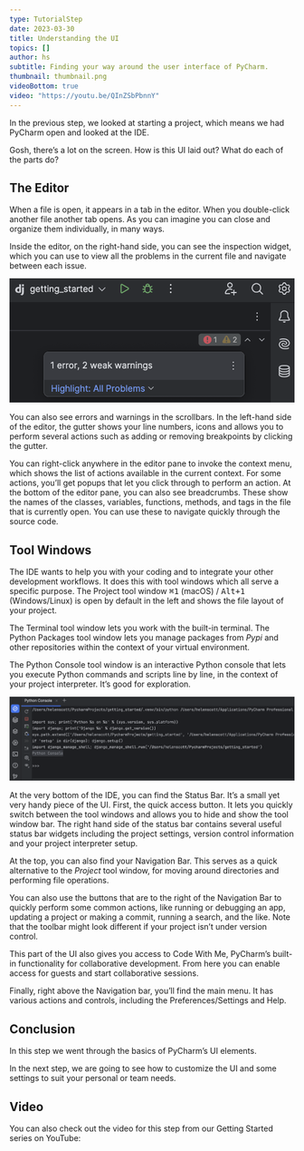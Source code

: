 ```yaml
---
type: TutorialStep
date: 2023-03-30
title: Understanding the UI
topics: []
author: hs
subtitle: Finding your way around the user interface of PyCharm.
thumbnail: thumbnail.png
videoBottom: true
video: "https://youtu.be/QInZSbPbnnY"
---
```


In the previous step, we looked at starting a project, which means we had PyCharm open and looked at the IDE.

Gosh, there’s a lot on the screen. How is this UI laid out? What do each of the parts do?

## The Editor

When a file is open, it appears in a tab in the editor. When you double-click another file another tab opens. As you can imagine you can close and organize them individually, in many ways.

Inside the editor, on the right-hand side, you can see the inspection widget, which you can use to view all the problems in the current file and navigate between each issue.

<img src="inspections-widget.png" alt="Inspections Widget" />

You can also see errors and warnings in the scrollbars. In the left-hand side of the editor, the gutter shows your line numbers, icons and allows you to perform several actions such as adding or removing breakpoints by clicking the gutter.

You can right-click anywhere in the editor pane to invoke the context menu, which shows the list of actions available in the current context. For some actions, you’ll get popups that let you click through to perform an action. At the bottom of the editor pane, you can also see breadcrumbs. These show the names of the classes, variables, functions, methods, and tags in the file that is currently open. You can use these to navigate quickly through the source code.

## Tool Windows

The IDE wants to help you with your coding and to integrate your other development workflows. It does this with tool windows which all serve a specific purpose. The Project tool window <kbd>⌘1</kbd> (macOS) / <kbd>Alt+1</kbd> (Windows/Linux) is open by default in the left and shows the file layout of your project.

The Terminal tool window lets you work with the built-in terminal. The Python Packages tool window lets you manage packages from _Pypi_ and other repositories within the context of your virtual environment.

The Python Console tool window is an interactive Python console that lets you execute Python commands and scripts line by line, in the context of your project interpreter. It’s good for exploration.

<img src="python-console.png" alt="keymap" />

At the very bottom of the IDE, you can find the Status Bar. It’s a small yet very handy piece of the UI. First, the quick access button. It lets you quickly switch between the tool windows and allows you to hide and show the tool window bar. The right hand side of the status bar contains several useful status bar widgets including the project settings, version control information and your project interpreter setup.

At the top, you can also find your Navigation Bar. This serves as a quick alternative to the _Project_ tool window, for moving around directories and performing file operations.

You can also use the buttons that are to the right of the Navigation Bar to quickly perform some common actions, like running or debugging an app, updating a project or making a commit, running a search, and the like. Note that the toolbar might look different if your project isn’t under version control.

This part of the UI also gives you access to Code With Me, PyCharm’s built-in functionality for collaborative development. From here you can enable access for guests and start collaborative sessions.

Finally, right above the Navigation bar, you’ll find the main menu. It has various actions and controls, including the Preferences/Settings and Help.

## Conclusion

In this step we went through the basics of PyCharm’s UI elements.

In the next step, we are going to see how to customize the UI and some settings to suit your personal or team needs.

## Video

You can also check out the video for this step from our Getting Started series on YouTube:
